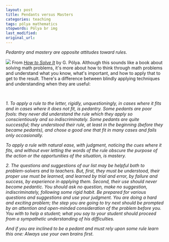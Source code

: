 ```yaml
---
layout: post
title: Pendants versus Masters
categories: teaching
tags: pólya mathematics
stopwords: Pólya br img
last_modified:
original_url:
---
```


*Pedantry and mastery are opposite attitudes toward rules.*

<!--more-->

<a target="_blank"  href="https://www.amazon.com/gp/product/0140124993/ref=as_li_tl?ie=UTF8&camp=1789&creative=9325&creativeASIN=0140124993&linkCode=as2&tag=hashbang09-20&linkId=81181786fabf85a963b51df8b0724a8a"><img class="book_cover float-left" src="//ws-na.amazon-adsystem.com/widgets/q?_encoding=UTF8&MarketPlace=US&ASIN=0140124993&ServiceVersion=20070822&ID=AsinImage&WS=1&Format=_SL250_&tag=hashbang09-20" /></a> From *<a target="_blank"  href="https://www.amazon.com/gp/product/0140124993/ref=as_li_tl?ie=UTF8&camp=1789&creative=9325&creativeASIN=0140124993&linkCode=as2&tag=hashbang09-20&linkId=81181786fabf85a963b51df8b0724a8a">How to Solve It</a>* by G. Pólya. Although this sounds like a book about solving math problems, it's more about how to think through math problems and understand what you know, what's important, and how to apply that to get to the result. There's a difference between blindly applying techniques and understanding when they are useful:

<br clear="all" />


*1\. To apply a rule to the letter, rigidly, unquestioningly, in cases where it fits and in cases where it does not fit, is pedantry. Some pedants are poor fools: they never did understand the rule which they apply so conscientiously and so indiscriminately. Some pedants are quite successful; they understood their rule, at least in the beginning (before they became pedants), and chose a good one that fit in many cases and fails only occasionally.*

*To apply a rule with natural ease, with judgment, noticing the cues where it fits, and without ever letting the words of the rule obscure the purpose of the action or the opportunities of the situation, is mastery.*

*2\. The questions and suggestions of our list may be helpful both to problem-solvers and to teachers. But, first, they must be understood, their proper use must be learned, and learned by trial and error, by failure and success, by experience in applying them. Second, their use should never become pedantic. You should ask no question, make no suggestion, indiscriminately, following some rigid habit. Be prepared for various questions and suggestions and use your judgment. You are doing a hard and exciting problem; the step you are going to try next should be prompted by an attention and open-minded consideration of the problem before you. You with to help a student; what you say to your student should proceed from a sympathetic understanding of his difficulties.*

*And if you are inclined to be a pedant and must rely upon some rule learn this one: Always use your own brains first.*
